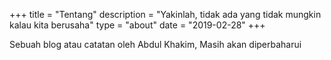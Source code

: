 +++
title = "Tentang"
description = "Yakinlah, tidak ada yang tidak mungkin kalau kita berusaha"
type = "about"
date = "2019-02-28"
+++

Sebuah blog atau catatan oleh Abdul Khakim,
Masih akan diperbaharui
